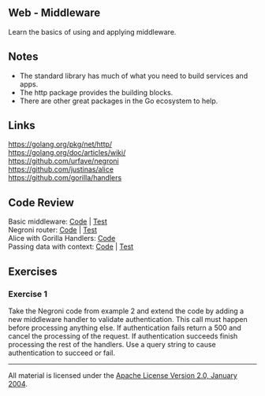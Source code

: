 ## Web - Middleware

Learn the basics of using and applying middleware.

## Notes

* The standard library has much of what you need to build services and apps.
* The http package provides the building blocks.
* There are other great packages in the Go ecosystem to help.

## Links

https://golang.org/pkg/net/http/  
https://golang.org/doc/articles/wiki/  
https://github.com/urfave/negroni  
https://github.com/justinas/alice  
https://github.com/gorilla/handlers  

## Code Review

Basic middleware: [Code](example1/main.go) | [Test](example1/main_test.go)  
Negroni router: [Code](example2/main.go) | [Test](example2/main_test.go)  
Alice with Gorilla Handlers: [Code](example3/main.go)  
Passing data with context: [Code](example4/main.go) | [Test](example4/main_test.go)  

## Exercises

### Exercise 1

Take the Negroni code from example 2 and extend the code by adding a new
middleware handler to validate authentication. This call must happen before
processing anything else. If authentication fails return a 500 and cancel the
processing of the request. If authentication succeeds finish processing the rest
of the handlers. Use a query string to cause authentication to succeed or fail.
___
All material is licensed under the [Apache License Version 2.0, January 2004](http://www.apache.org/licenses/LICENSE-2.0).
